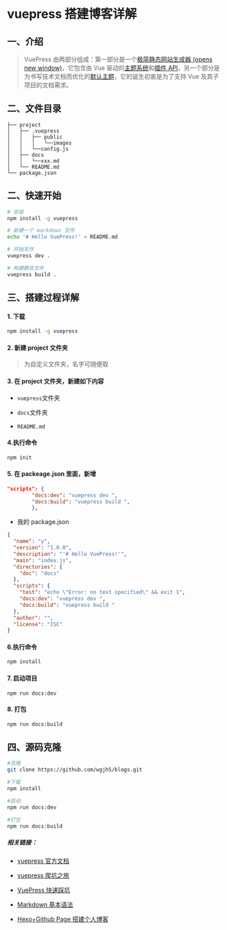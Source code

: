 <!-- [toc] -->

# vuepress 搭建博客详解

## 一、介绍

> VuePress 由两部分组成：第一部分是一个[极简静态网站生成器 (opens new window)](https://github.com/vuejs/vuepress/tree/master/packages/%40vuepress/core)，它包含由 Vue 驱动的[主题系统](https://vuepress.vuejs.org/zh/theme/)和[插件 API](https://vuepress.vuejs.org/zh/plugin/)，另一个部分是为书写技术文档而优化的[默认主题](https://vuepress.vuejs.org/zh/theme/default-theme-config.html)，它的诞生初衷是为了支持 Vue 及其子项目的文档需求。

## 二、文件目录

```
├── project
│   ├── .vuepress
│   │   ├── public
│   │   │	└──images
│   │   └──config.js
│   ├── docs
│   │   └──xxx.md
│   └── README.md
└── package.json
```

## 二、快速开始

```bash
# 安装
npm install -g vuepress

# 新建一个 markdown 文件
echo '# Hello VuePress!' > README.md

# 开始写作
vuepress dev .

# 构建静态文件
vuepress build .
```

## 三、搭建过程详解

#### 1. 下载

```bash
npm install -g vuepress
```

#### 2. 新建 project 文件夹

> 为自定义文件夹，名字可随便取

#### 3. 在 project 文件夹，新建如下内容

- `vuepress`文件夹

- `docs`文件夹
- `README.md`

#### 4.执行命令

```bash
npm init
```

#### 5. 在 packeage.json 里面，新增

```json
"scripts": {
        "docs:dev": "vuepress dev ",
        "docs:build": "vuepress build ",
        },
```

- 我的 package.json

```json
{
  "name": "y",
  "version": "1.0.0",
  "description": "'# Hello VuePress!'",
  "main": "index.js",
  "directories": {
    "doc": "docs"
  },
  "scripts": {
    "test": "echo \"Error: no test specified\" && exit 1",
    "docs:dev": "vuepress dev ",
    "docs:build": "vuepress build "
  },
  "author": "",
  "license": "ISC"
}
```

#### 6.执行命令

```bash
npm install
```

#### 7. 启动项目

```
npm run docs:dev
```

#### 8. 打包

```bash
npm run docs:build
```

## 四、源码克隆

```bash
#克隆
git clone https://github.com/wgjh5/blogs.git

#下载
npm install

#启动
npm run docs:dev

#打包
npm run docs:build
```

##### 相关链接：

- [vuepress 官方文档](https://vuepress.vuejs.org/zh/)

- [vuepress 爬坑之旅](https://juejin.cn/post/6844903747479404557)

- [VuePress 快速踩坑](https://zhuanlan.zhihu.com/p/36116211)

- [Markdown 基本语法](https://www.jianshu.com/p/191d1e21f7ed)

- [Hexo+Github Page 搭建个人博客](https://www.jianshu.com/p/8a92a9569734)
